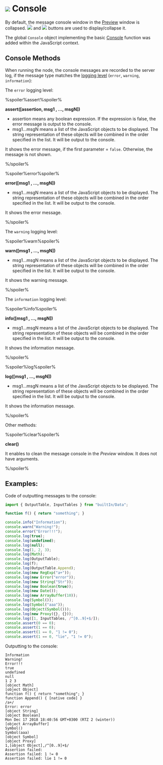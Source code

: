 # ![](../../../images/icons/components/javascript_default.svg) Console

By default, the message console window in the [Preview](../../../visualization/preview/preview.md) window is collapsed. ![ ](../../../images/icons/toolbar-controls/up_default.svg) and ![ ](../../../images/icons/toolbar-controls/down_default.svg) buttons are used to display/collapse it.

The global `Console` object implementing the basic [Console](https://developer.mozilla.org/ru/docs/Web/API/Console) function was added within the JavaScript context.

## Console Methods

When running the node, the console messages are recorded to the server log, if the message type matches the [logging level](../../../admin/parameters.md#parametry-logirovaniya) (`error`, `warning`, `information`):

The `error` logging level:

%spoiler%assert%spoiler%

**assert([assertion, msg1 , ..., msgN])**

- assertion means any boolean expression. If the expression is false, the error message is output to the console.
- msg1...msgN means a list of the JavaScript objects to be displayed. The string representation of these objects will be combined in the order specified in the list. It will be output to the console.

It shows the error message, if the first parameter = `false`. Otherwise, the message is not shown.

%/spoiler%

%spoiler%error%spoiler%

**error([msg1 , ..., msgN])**

- msg1...msgN means a list of the JavaScript objects to be displayed. The string representation of these objects will be combined in the order specified in the list. It will be output to the console.

It shows the error message.

%/spoiler%

The `warning` logging level:

%spoiler%warn%spoiler%

**warn([msg1 , ..., msgN])**

- msg1...msgN means a list of the JavaScript objects to be displayed. The string representation of these objects will be combined in the order specified in the list. It will be output to the console.

It shows the warning message.

%/spoiler%

The `information` logging level:

%spoiler%info%spoiler%

**info([msg1 , ..., msgN])**

- msg1...msgN means a list of the JavaScript objects to be displayed. The string representation of these objects will be combined in the order specified in the list. It will be output to the console.

It shows the information message.

%/spoiler%

%spoiler%log%spoiler%

**log([msg1 , ..., msgN])**

- msg1...msgN means a list of the JavaScript objects to be displayed. The string representation of these objects will be combined in the order specified in the list. It will be output to the console.

It shows the information message.

%/spoiler%

Other methods:

%spoiler%clear%spoiler%

**clear()**

It enables to clean the message console in the *Preview* window. It does not have arguments.

%/spoiler%

## Examples:

Code of outputting messages to the console:

```javascript
import { OutputTable, InputTables } from "builtIn/Data";

function f() { return "something"; }

console.info("Information");
console.warn("Warning!");
console.error("Error!!!");
console.log(true);
console.log(undefined);
console.log(null);
console.log(1, 2, 3);
console.log(Math);
console.log(OutputTable);
console.log(f);
console.log(OutputTable.Append);
console.log(new RegExp("a+"));
console.log(new Error("error"));
console.log(new String("Str"));
console.log(new Boolean(true));
console.log(new Date());
console.log(new ArrayBuffer(10));
console.log(Symbol());
console.log(Symbol("aaa"));
console.log(Object(Symbol()));
console.log(new Proxy({}, {}));
console.log([1, InputTables, /^[0..9]+$/]);
console.assert(0 == 0);
console.assert(1 == 0);
console.assert(1 == 0, "1 != 0");
console.assert(1 == 0, "lie", "1 != 0");
```

Outputting to the console:

```
Information
Warning!
Error!!!
true
undefined
null
1 2 3
[object Math]
[object Object]
function f() { return "something"; }
function Append() { [native code] }
/a+/
Error: error
[object String]
[object Boolean]
Mon Dec 17 2018 18:40:56 GMT+0300 (RTZ 2 (winter))
[object ArrayBuffer]
Symbol()
Symbol(aaa)
[object Symbol]
[object Proxy]
1,[object Object],/^[0..9]+$/
Assertion failed:
Assertion failed: 1 != 0
Assertion failed: lie 1 != 0
```
